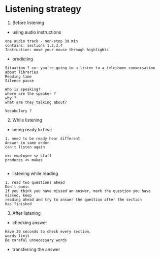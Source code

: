 # Listening strategy

1. Before listening

* using audio instructions
```
one audio track - non-stop 30 min
contains: sections 1,2,3,4
Instruction: move your mouse through highlights
```

* predicting
```
Situation ? ex: you're going to a listen to a telephone conversation about libraries
Reading time
Silence pause

Who is speaking?
where are the speaker ?
why ?
what are they talking about?

Vocabulary ?

```
2. While listening

* being ready to hear
```
1. need to be ready hear different
Answer in same order
can't listen again

ex: employee <> staff
produces <> makes


```
* listening while reading
```
1. read two questions ahead
Don't panic
If you think you have missed an answer, mark the question you have missed, keep
reading ahead and try to answer the question after the section
has finished
```
3. After listening

* checking answer
```
Have 30 seconds to check every section,
words limit
Be careful unnecessary words

```

* transferring the answer
```

```
